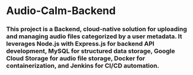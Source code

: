 # Audio-Calm-Backend
### This project is a Backend, cloud-native solution for uploading and managing audio files categorized by a user metadata. It leverages Node.js with Express.js for backend API development, MySQL for structured data storage, Google Cloud Storage for audio file storage, Docker for containerization, and Jenkins for CI/CD automation.
